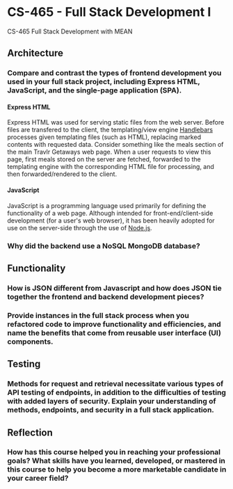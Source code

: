 # CS-465 - Full Stack Development I
CS-465 Full Stack Development with MEAN

## Architecture
### Compare and contrast the types of frontend development you used in your full stack project, including Express HTML, JavaScript, and the single-page application (SPA).
#### Express HTML
Express HTML was used for serving static files from the web server. Before files are transfered to the client, the templating/view engine [Handlebars](https://handlebarsjs.com/) processes given templating files (such as HTML), replacing marked contents with requested data. Consider something like the meals section of the main Travlr Getaways web page. When a user requests to view this page, first meals stored on the server are fetched, forwarded to the templating engine with the corresponding HTML file for processing, and then forwarded/rendered to the client.
#### JavaScript
JavaScript is a programming language used primarily for defining the functionality of a web page. Although intended for front-end/client-side development (for a user's web browser), it has been heavily adopted for use on the server-side through the use of [Node.js](https://nodejs.org). 

### Why did the backend use a NoSQL MongoDB database?

## Functionality
### How is JSON different from Javascript and how does JSON tie together the frontend and backend development pieces?
### Provide instances in the full stack process when you refactored code to improve functionality and efficiencies, and name the benefits that come from reusable user interface (UI) components.

## Testing
### Methods for request and retrieval necessitate various types of API testing of endpoints, in addition to the difficulties of testing with added layers of security. Explain your understanding of methods, endpoints, and security in a full stack application.

## Reflection
### How has this course helped you in reaching your professional goals? What skills have you learned, developed, or mastered in this course to help you become a more marketable candidate in your career field?
